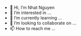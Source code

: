 - 👋 Hi, I’m Nhat Nguyen
- 👀 I’m interested in ...
- 🌱 I’m currently learning ...
- 💞️ I’m looking to collaborate on ...
- 📫 How to reach me ...

<!---
nhatnguyeneos/nhatnguyeneos is a ✨ special ✨ repository because its `README.md` (this file) appears on your GitHub profile.
You can click the Preview link to take a look at your changes.
--->
